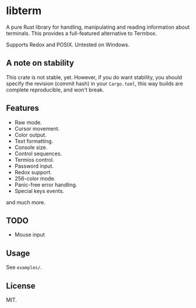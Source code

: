 libterm
=======

A pure Rust library for handling, manipulating and reading information about terminals. This provides a full-featured alternative to Termbox.

Supports Redox and POSIX. Untested on Windows.

A note on stability
-------------------

This crate is not stable, yet. However, if you do want stability, you should specify the revision (commit hash) in your `Cargo.toml`, this way builds are complete reproducible, and won't break.

Features
--------

- Raw mode.
- Cursor movement.
- Color output.
- Text formatting.
- Console size.
- Control sequences.
- Termios control.
- Password input.
- Redox support.
- 256-color mode.
- Panic-free error handling.
- Special keys events.

and much more.

TODO
----

- Mouse input

Usage
-----

See `examples/`.

License
-------

MIT.
